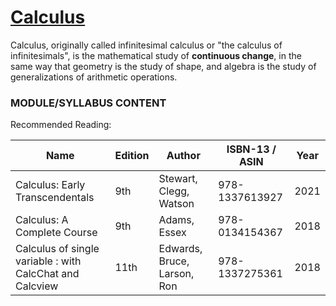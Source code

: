 # [Calculus](https://en.wikipedia.org/wiki/Calculus) 
Calculus, originally called infinitesimal calculus or "the calculus of infinitesimals", is the mathematical study of **continuous change**, in the same way that geometry is the study of shape, and algebra is the study of generalizations of arithmetic operations. 

### MODULE/SYLLABUS CONTENT

Recommended Reading:

| **Name** | **Edition** | **Author** | **ISBN-13** / **ASIN** | **Year** |
|---|---|---|---|---|
| Calculus: Early Transcendentals | 9th | Stewart, Clegg, Watson | 978-1337613927 | 2021 |
| Calculus: A Complete Course | 9th | Adams, Essex | 978-0134154367 | 2018 |
| Calculus of single variable : with CalcChat and Calcview | 11th | Edwards, Bruce, Larson, Ron | 978-1337275361 | 2018 |